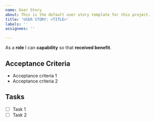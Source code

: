 ```yaml
---
name: User Story
about: This is the default user story template for this project.
title: 'USER STORY: <TITLE>'
labels: ''
assignees: ''

---
```


As a **role** I can **capability** so that **received benefit**.

## Acceptance Criteria
- Acceptance criteria 1
- Acceptance criteria 2

## Tasks
- [ ] Task 1
- [ ] Task 2
